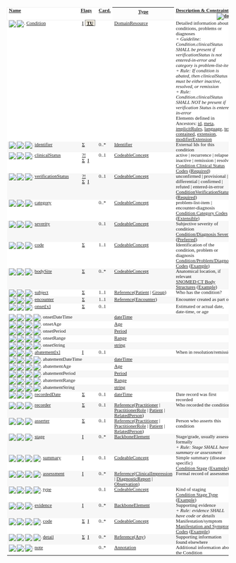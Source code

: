<table border="0" cellpadding="0" cellspacing="0" style="border: 0px #F0F0F0 solid; font-size: 11px; font-family: verdana; vertical-align: top;">
	<tbody>
		<tr style="border: 1px #F0F0F0 solid; font-size: 11px; font-family: verdana; vertical-align: top;">
			<th style="vertical-align: top; text-align : left; background-color: white; border: 0px #F0F0F0 solid; padding:0px 4px 0px 4px" class="hierarchy"><a href="formats.html#table" title="The logical name of the element">Name</a></th>
			<th style="vertical-align: top; text-align : left; background-color: white; border: 0px #F0F0F0 solid; padding:0px 4px 0px 4px" class="hierarchy"><a href="formats.html#table" title="Information about the use of the element">Flags</a></th>
			<th style="vertical-align: top; text-align : left; background-color: white; border: 0px #F0F0F0 solid; padding:0px 4px 0px 4px" class="hierarchy"><a href="formats.html#table" title="Minimum and Maximum # of times the the element can appear in the instance">Card.</a></th>
			<th style="width: 100px" class="hierarchy"><a href="formats.html#table" title="Reference to the type of the element">Type</a></th>
			<th style="vertical-align: top; text-align : left; background-color: white; border: 0px #F0F0F0 solid; padding:0px 4px 0px 4px" class="hierarchy"><a href="formats.html#table" title="Additional information about the element">Description &amp; Constraints</a><span style="float: right"><a href="formats.html#table" title="Legend for this format"><img src="help16.png" alt="doco" style="background-color: inherit"></a></span></th>
		</tr>
		<tr style="border: 0px #F0F0F0 solid; padding:0px; vertical-align: top; background-color: white;">
			<td style="vertical-align: top; text-align : left; background-color: white; border: 0px #F0F0F0 solid; padding:0px 4px 0px 4px; white-space: nowrap; background-image: url(tbl_bck1.png)" class="hierarchy"><img src="tbl_spacer.png" alt="." style="background-color: inherit" class="hierarchy"><img src="icon_resource.png" alt="." style="background-color: white; background-color: inherit" title="Resource" class="hierarchy"> <a href="condition-definitions.html#Condition" title="Condition : A clinical condition, problem, diagnosis, or other event, situation, issue, or clinical concept that has risen to a level of concern.">Condition</a>
				<a name="Condition"> </a>
			</td>
			<td style="vertical-align: top; text-align : left; background-color: white; border: 0px #F0F0F0 solid; padding:0px 4px 0px 4px" class="hierarchy"><a style="padding-left: 3px; padding-right: 3px; color: black; null" href="conformance-rules.html#constraints" title="This element has or is affected by some invariants">I</a><a style="padding-left: 3px; padding-right: 3px; border: 1px grey solid; font-weight: bold; color: black; background-color: #fff5e6" href="versions.html#std-process" title="Standards Status = Trial Use">TU</a></td>
			<td style="vertical-align: top; text-align : left; background-color: white; border: 0px #F0F0F0 solid; padding:0px 4px 0px 4px" class="hierarchy"></td>
			<td style="vertical-align: top; text-align : left; background-color: white; border: 0px #F0F0F0 solid; padding:0px 4px 0px 4px" class="hierarchy"><a href="domainresource.html">DomainResource</a></td>
			<td style="vertical-align: top; text-align : left; background-color: white; border: 0px #F0F0F0 solid; padding:0px 4px 0px 4px" class="hierarchy">Detailed information about conditions, problems or diagnoses
                <br>
                <span style="font-style: italic" title="con-3">+ Guideline: Condition.clinicalStatus SHALL be present if verificationStatus is not entered-in-error and category is problem-list-item</span>
                <br><span style="font-style: italic" title="con-4">+ Rule: If condition is abated, then clinicalStatus must be either inactive, resolved, or remission</span>
				<br><span style="font-style: italic" title="con-5">+ Rule: Condition.clinicalStatus SHALL NOT be present if verification Status is entered-in-error</span>
				<br>Elements defined in Ancestors: <a href="resource.html#Resource" title="The logical id of the resource, as used in the URL for the resource. Once assigned, this value never changes.">id</a>, <a href="resource.html#Resource" title="The metadata about the resource. This is content that is maintained by the infrastructure. Changes to the content might not always be associated with version changes to the resource.">meta</a>, <a href="resource.html#Resource" title="A reference to a set of rules that were followed when the resource was constructed, and which must be understood when processing the content. Often, this is a reference to an implementation guide that defines the special rules along with other profiles etc.">implicitRules</a>, <a href="resource.html#Resource" title="The base language in which the resource is written.">language</a>, <a href="domainresource.html#DomainResource" title="A human-readable narrative that contains a summary of the resource and can be used to represent the content of the resource to a human. The narrative need not encode all the structured data, but is required to contain sufficient detail to make it &quot;clinically safe&quot; for a human to just read the narrative. Resource definitions may define what content should be represented in the narrative to ensure clinical safety.">text</a>, <a href="domainresource.html#DomainResource" title="These resources do not have an independent existence apart from the resource that contains them - they cannot be identified independently, and nor can they have their own independent transaction scope.">contained</a>, <a href="domainresource.html#DomainResource" title="May be used to represent additional information that is not part of the basic definition of the resource. To make the use of extensions safe and manageable, there is a strict set of governance  applied to the definition and use of extensions. Though any implementer can define an extension, there is a set of requirements that SHALL be met as part of the definition of the extension.">extension</a>, <a href="domainresource.html#DomainResource" title="May be used to represent additional information that is not part of the basic definition of the resource and that modifies the understanding of the element that contains it and/or the understanding of the containing element's descendants. Usually modifier elements provide negation or qualification. To make the use of extensions safe and manageable, there is a strict set of governance applied to the definition and use of extensions. Though any implementer is allowed to define an extension, there is a set of requirements that SHALL be met as part of the definition of the extension. Applications processing a resource are required to check for modifier extensions. Modifier extensions SHALL NOT change the meaning of any elements on Resource or DomainResource (including cannot change the meaning of modifierExtension itself).">modifierExtension</a></td>
		</tr>
		<tr style="border: 0px #F0F0F0 solid; padding:0px; vertical-align: top; background-color: #F7F7F7;">
			<td style="vertical-align: top; text-align : left; background-color: #F7F7F7; border: 0px #F0F0F0 solid; padding:0px 4px 0px 4px; white-space: nowrap; background-image: url(tbl_bck10.png)" class="hierarchy"><img src="tbl_spacer.png" alt="." style="background-color: inherit" class="hierarchy"><img src="tbl_vjoin.png" alt="." style="background-color: inherit" class="hierarchy"><img src="icon_datatype.gif" alt="." style="background-color: #F7F7F7; background-color: inherit" title="Data Type" class="hierarchy"> <a href="condition-definitions.html#Condition.identifier" title="Condition.identifier : Business identifiers assigned to this condition by the performer or other systems which remain constant as the resource is updated and propagates from server to server.">identifier</a>
				<a name="Condition.identifier"> </a>
			</td>
			<td style="vertical-align: top; text-align : left; background-color: #F7F7F7; border: 0px #F0F0F0 solid; padding:0px 4px 0px 4px" class="hierarchy"><a style="padding-left: 3px; padding-right: 3px; color: black; null" href="elementdefinition-definitions.html#ElementDefinition.isSummary" title="This element is included in summaries">Σ</a></td>
			<td style="vertical-align: top; text-align : left; background-color: #F7F7F7; border: 0px #F0F0F0 solid; padding:0px 4px 0px 4px" class="hierarchy">0..*</td>
			<td style="vertical-align: top; text-align : left; background-color: #F7F7F7; border: 0px #F0F0F0 solid; padding:0px 4px 0px 4px" class="hierarchy"><a href="datatypes.html#Identifier">Identifier</a></td>
			<td style="vertical-align: top; text-align : left; background-color: #F7F7F7; border: 0px #F0F0F0 solid; padding:0px 4px 0px 4px" class="hierarchy">External Ids for this condition
				<br> </td>
		</tr>
		<tr style="border: 0px #F0F0F0 solid; padding:0px; vertical-align: top; background-color: white;">
			<td style="vertical-align: top; text-align : left; background-color: white; border: 0px #F0F0F0 solid; padding:0px 4px 0px 4px; white-space: nowrap; background-image: url(tbl_bck10.png)" class="hierarchy"><img src="tbl_spacer.png" alt="." style="background-color: inherit" class="hierarchy"><img src="tbl_vjoin.png" alt="." style="background-color: inherit" class="hierarchy"><img src="icon_datatype.gif" alt="." style="background-color: white; background-color: inherit" title="Data Type" class="hierarchy"> <a href="condition-definitions.html#Condition.clinicalStatus" title="Condition.clinicalStatus : The clinical status of the condition.">clinicalStatus</a>
				<a name="Condition.clinicalStatus"> </a>
			</td>
			<td style="vertical-align: top; text-align : left; background-color: white; border: 0px #F0F0F0 solid; padding:0px 4px 0px 4px" class="hierarchy"><a style="padding-left: 3px; padding-right: 3px; color: black; null" href="conformance-rules.html#isModifier" title="This element is a modifier element">?!</a><a style="padding-left: 3px; padding-right: 3px; color: black; null" href="elementdefinition-definitions.html#ElementDefinition.isSummary" title="This element is included in summaries">Σ</a><a style="padding-left: 3px; padding-right: 3px; color: black; null" href="conformance-rules.html#constraints" title="This element has or is affected by some invariants">I</a></td>
			<td style="vertical-align: top; text-align : left; background-color: white; border: 0px #F0F0F0 solid; padding:0px 4px 0px 4px" class="hierarchy">0..1</td>
			<td style="vertical-align: top; text-align : left; background-color: white; border: 0px #F0F0F0 solid; padding:0px 4px 0px 4px" class="hierarchy"><a href="datatypes.html#CodeableConcept">CodeableConcept</a></td>
			<td style="vertical-align: top; text-align : left; background-color: white; border: 0px #F0F0F0 solid; padding:0px 4px 0px 4px" class="hierarchy">active | recurrence | relapse | inactive | remission | resolved
				<br><a href="valueset-condition-clinical.html" title="The clinical status of the condition or diagnosis.">Condition Clinical Status Codes</a> (<a href="terminologies.html#required" title="To be conformant, the concept in this element SHALL be from the specified value set.">Required</a>)</td>
		</tr>
		<tr style="border: 0px #F0F0F0 solid; padding:0px; vertical-align: top; background-color: #F7F7F7;">
			<td style="vertical-align: top; text-align : left; background-color: #F7F7F7; border: 0px #F0F0F0 solid; padding:0px 4px 0px 4px; white-space: nowrap; background-image: url(tbl_bck10.png)" class="hierarchy"><img src="tbl_spacer.png" alt="." style="background-color: inherit" class="hierarchy"><img src="tbl_vjoin.png" alt="." style="background-color: inherit" class="hierarchy"><img src="icon_datatype.gif" alt="." style="background-color: #F7F7F7; background-color: inherit" title="Data Type" class="hierarchy"> <a href="condition-definitions.html#Condition.verificationStatus" title="Condition.verificationStatus : The verification status to support the clinical status of the condition.">verificationStatus</a>
				<a name="Condition.verificationStatus"> </a>
			</td>
			<td style="vertical-align: top; text-align : left; background-color: #F7F7F7; border: 0px #F0F0F0 solid; padding:0px 4px 0px 4px" class="hierarchy"><a style="padding-left: 3px; padding-right: 3px; color: black; null" href="conformance-rules.html#isModifier" title="This element is a modifier element">?!</a><a style="padding-left: 3px; padding-right: 3px; color: black; null" href="elementdefinition-definitions.html#ElementDefinition.isSummary" title="This element is included in summaries">Σ</a><a style="padding-left: 3px; padding-right: 3px; color: black; null" href="conformance-rules.html#constraints" title="This element has or is affected by some invariants">I</a></td>
			<td style="vertical-align: top; text-align : left; background-color: #F7F7F7; border: 0px #F0F0F0 solid; padding:0px 4px 0px 4px" class="hierarchy">0..1</td>
			<td style="vertical-align: top; text-align : left; background-color: #F7F7F7; border: 0px #F0F0F0 solid; padding:0px 4px 0px 4px" class="hierarchy"><a href="datatypes.html#CodeableConcept">CodeableConcept</a></td>
			<td style="vertical-align: top; text-align : left; background-color: #F7F7F7; border: 0px #F0F0F0 solid; padding:0px 4px 0px 4px" class="hierarchy">unconfirmed | provisional | differential | confirmed | refuted | entered-in-error
				<br><a href="valueset-condition-ver-status.html" title="The verification status to support or decline the clinical status of the condition or diagnosis.">ConditionVerificationStatus</a> (<a href="terminologies.html#required" title="To be conformant, the concept in this element SHALL be from the specified value set.">Required</a>)</td>
		</tr>
		<tr style="border: 0px #F0F0F0 solid; padding:0px; vertical-align: top; background-color: white;">
			<td style="vertical-align: top; text-align : left; background-color: white; border: 0px #F0F0F0 solid; padding:0px 4px 0px 4px; white-space: nowrap; background-image: url(tbl_bck10.png)" class="hierarchy"><img src="tbl_spacer.png" alt="." style="background-color: inherit" class="hierarchy"><img src="tbl_vjoin.png" alt="." style="background-color: inherit" class="hierarchy"><img src="icon_datatype.gif" alt="." style="background-color: white; background-color: inherit" title="Data Type" class="hierarchy"> <a href="condition-definitions.html#Condition.category" title="Condition.category : A category assigned to the condition.">category</a>
				<a name="Condition.category"> </a>
			</td>
			<td style="vertical-align: top; text-align : left; background-color: white; border: 0px #F0F0F0 solid; padding:0px 4px 0px 4px" class="hierarchy"></td>
			<td style="vertical-align: top; text-align : left; background-color: white; border: 0px #F0F0F0 solid; padding:0px 4px 0px 4px" class="hierarchy">0..*</td>
			<td style="vertical-align: top; text-align : left; background-color: white; border: 0px #F0F0F0 solid; padding:0px 4px 0px 4px" class="hierarchy"><a href="datatypes.html#CodeableConcept">CodeableConcept</a></td>
			<td style="vertical-align: top; text-align : left; background-color: white; border: 0px #F0F0F0 solid; padding:0px 4px 0px 4px" class="hierarchy">problem-list-item | encounter-diagnosis
				<br><a href="valueset-condition-category.html" title="A category assigned to the condition.">Condition Category Codes</a> (<a href="terminologies.html#extensible" title="To be conformant, the concept in this element SHALL be from the specified value set if any of the codes within the value set can apply to the concept being communicated.  If the value set does not cover the concept (based on human review), alternate codings (or, data type allowing, text) may be included instead.">Extensible</a>)
				<br> </td>
		</tr>
		<tr style="border: 0px #F0F0F0 solid; padding:0px; vertical-align: top; background-color: #F7F7F7;">
			<td style="vertical-align: top; text-align : left; background-color: #F7F7F7; border: 0px #F0F0F0 solid; padding:0px 4px 0px 4px; white-space: nowrap; background-image: url(tbl_bck10.png)" class="hierarchy"><img src="tbl_spacer.png" alt="." style="background-color: inherit" class="hierarchy"><img src="tbl_vjoin.png" alt="." style="background-color: inherit" class="hierarchy"><img src="icon_datatype.gif" alt="." style="background-color: #F7F7F7; background-color: inherit" title="Data Type" class="hierarchy"> <a href="condition-definitions.html#Condition.severity" title="Condition.severity : A subjective assessment of the severity of the condition as evaluated by the clinician.">severity</a>
				<a name="Condition.severity"> </a>
			</td>
			<td style="vertical-align: top; text-align : left; background-color: #F7F7F7; border: 0px #F0F0F0 solid; padding:0px 4px 0px 4px" class="hierarchy"></td>
			<td style="vertical-align: top; text-align : left; background-color: #F7F7F7; border: 0px #F0F0F0 solid; padding:0px 4px 0px 4px" class="hierarchy">0..1</td>
			<td style="vertical-align: top; text-align : left; background-color: #F7F7F7; border: 0px #F0F0F0 solid; padding:0px 4px 0px 4px" class="hierarchy"><a href="datatypes.html#CodeableConcept">CodeableConcept</a></td>
			<td style="vertical-align: top; text-align : left; background-color: #F7F7F7; border: 0px #F0F0F0 solid; padding:0px 4px 0px 4px" class="hierarchy">Subjective severity of condition
				<br><a href="valueset-condition-severity.html" title="A subjective assessment of the severity of the condition as evaluated by the clinician.">Condition/Diagnosis Severity</a> (<a href="terminologies.html#preferred" title="Instances are encouraged to draw from the specified codes for interoperability purposes but are not required to do so to be considered conformant.">Preferred</a>)</td>
		</tr>
		<tr style="border: 0px #F0F0F0 solid; padding:0px; vertical-align: top; background-color: white;">
			<td style="vertical-align: top; text-align : left; background-color: white; border: 0px #F0F0F0 solid; padding:0px 4px 0px 4px; white-space: nowrap; background-image: url(tbl_bck10.png)" class="hierarchy"><img src="tbl_spacer.png" alt="." style="background-color: inherit" class="hierarchy"><img src="tbl_vjoin.png" alt="." style="background-color: inherit" class="hierarchy"><img src="icon_datatype.gif" alt="." style="background-color: white; background-color: inherit" title="Data Type" class="hierarchy"> <a href="condition-definitions.html#Condition.code" title="Condition.code : Identification of the condition, problem or diagnosis.">code</a>
				<a name="Condition.code"> </a>
			</td>
			<td style="vertical-align: top; text-align : left; background-color: white; border: 0px #F0F0F0 solid; padding:0px 4px 0px 4px" class="hierarchy"><a style="padding-left: 3px; padding-right: 3px; color: black; null" href="elementdefinition-definitions.html#ElementDefinition.isSummary" title="This element is included in summaries">Σ</a></td>
			<td style="vertical-align: top; text-align : left; background-color: white; border: 0px #F0F0F0 solid; padding:0px 4px 0px 4px" class="hierarchy">1..1</td>
			<td style="vertical-align: top; text-align : left; background-color: white; border: 0px #F0F0F0 solid; padding:0px 4px 0px 4px" class="hierarchy"><a href="datatypes.html#CodeableConcept">CodeableConcept</a></td>
			<td style="vertical-align: top; text-align : left; background-color: white; border: 0px #F0F0F0 solid; padding:0px 4px 0px 4px" class="hierarchy">Identification of the condition, problem or diagnosis
				<br><a href="valueset-condition-code.html" title="Identification of the condition or diagnosis.">Condition/Problem/Diagnosis Codes</a> (<a href="terminologies.html#example" title="Instances are not expected or even encouraged to draw from the specified value set.  The value set merely provides examples of the types of concepts intended to be included.">Example</a>)</td>
		</tr>
		<tr style="border: 0px #F0F0F0 solid; padding:0px; vertical-align: top; background-color: #F7F7F7;">
			<td style="vertical-align: top; text-align : left; background-color: #F7F7F7; border: 0px #F0F0F0 solid; padding:0px 4px 0px 4px; white-space: nowrap; background-image: url(tbl_bck10.png)" class="hierarchy"><img src="tbl_spacer.png" alt="." style="background-color: inherit" class="hierarchy"><img src="tbl_vjoin.png" alt="." style="background-color: inherit" class="hierarchy"><img src="icon_datatype.gif" alt="." style="background-color: #F7F7F7; background-color: inherit" title="Data Type" class="hierarchy"> <a href="condition-definitions.html#Condition.bodySite" title="Condition.bodySite : The anatomical location where this condition manifests itself.">bodySite</a>
				<a name="Condition.bodySite"> </a>
			</td>
			<td style="vertical-align: top; text-align : left; background-color: #F7F7F7; border: 0px #F0F0F0 solid; padding:0px 4px 0px 4px" class="hierarchy"><a style="padding-left: 3px; padding-right: 3px; color: black; null" href="elementdefinition-definitions.html#ElementDefinition.isSummary" title="This element is included in summaries">Σ</a></td>
			<td style="vertical-align: top; text-align : left; background-color: #F7F7F7; border: 0px #F0F0F0 solid; padding:0px 4px 0px 4px" class="hierarchy">0..*</td>
			<td style="vertical-align: top; text-align : left; background-color: #F7F7F7; border: 0px #F0F0F0 solid; padding:0px 4px 0px 4px" class="hierarchy"><a href="datatypes.html#CodeableConcept">CodeableConcept</a></td>
			<td style="vertical-align: top; text-align : left; background-color: #F7F7F7; border: 0px #F0F0F0 solid; padding:0px 4px 0px 4px" class="hierarchy">Anatomical location, if relevant
				<br><a href="valueset-body-site.html" title="Codes describing anatomical locations. May include laterality.">SNOMED CT Body Structures</a> (<a href="terminologies.html#example" title="Instances are not expected or even encouraged to draw from the specified value set.  The value set merely provides examples of the types of concepts intended to be included.">Example</a>)
				<br> </td>
		</tr>
		<tr style="border: 0px #F0F0F0 solid; padding:0px; vertical-align: top; background-color: white;">
			<td style="vertical-align: top; text-align : left; background-color: white; border: 0px #F0F0F0 solid; padding:0px 4px 0px 4px; white-space: nowrap; background-image: url(tbl_bck10.png)" class="hierarchy"><img src="tbl_spacer.png" alt="." style="background-color: inherit" class="hierarchy"><img src="tbl_vjoin.png" alt="." style="background-color: inherit" class="hierarchy"><img src="icon_reference.png" alt="." style="background-color: white; background-color: inherit" title="Reference to another Resource" class="hierarchy"> <a href="condition-definitions.html#Condition.subject" title="Condition.subject : Indicates the patient or group who the condition record is associated with.">subject</a>
				<a name="Condition.subject"> </a>
			</td>
			<td style="vertical-align: top; text-align : left; background-color: white; border: 0px #F0F0F0 solid; padding:0px 4px 0px 4px" class="hierarchy"><a style="padding-left: 3px; padding-right: 3px; color: black; null" href="elementdefinition-definitions.html#ElementDefinition.isSummary" title="This element is included in summaries">Σ</a></td>
			<td style="vertical-align: top; text-align : left; background-color: white; border: 0px #F0F0F0 solid; padding:0px 4px 0px 4px" class="hierarchy">1..1</td>
			<td style="vertical-align: top; text-align : left; background-color: white; border: 0px #F0F0F0 solid; padding:0px 4px 0px 4px" class="hierarchy"><a href="references.html#Reference">Reference</a>(<a href="patient.html">Patient</a> | <a href="group.html">Group</a>)</td>
			<td style="vertical-align: top; text-align : left; background-color: white; border: 0px #F0F0F0 solid; padding:0px 4px 0px 4px" class="hierarchy">Who has the condition?</td>
		</tr>
		<tr style="border: 0px #F0F0F0 solid; padding:0px; vertical-align: top; background-color: #F7F7F7;">
			<td style="vertical-align: top; text-align : left; background-color: #F7F7F7; border: 0px #F0F0F0 solid; padding:0px 4px 0px 4px; white-space: nowrap; background-image: url(tbl_bck10.png)" class="hierarchy"><img src="tbl_spacer.png" alt="." style="background-color: inherit" class="hierarchy"><img src="tbl_vjoin.png" alt="." style="background-color: inherit" class="hierarchy"><img src="icon_reference.png" alt="." style="background-color: #F7F7F7; background-color: inherit" title="Reference to another Resource" class="hierarchy"> <a href="condition-definitions.html#Condition.encounter" title="Condition.encounter : The Encounter during which this Condition was created or to which the creation of this record is tightly associated.">encounter</a>
				<a name="Condition.encounter"> </a>
			</td>
			<td style="vertical-align: top; text-align : left; background-color: #F7F7F7; border: 0px #F0F0F0 solid; padding:0px 4px 0px 4px" class="hierarchy"><a style="padding-left: 3px; padding-right: 3px; color: black; null" href="elementdefinition-definitions.html#ElementDefinition.isSummary" title="This element is included in summaries">Σ</a></td>
			<td style="vertical-align: top; text-align : left; background-color: #F7F7F7; border: 0px #F0F0F0 solid; padding:0px 4px 0px 4px" class="hierarchy">1..1</td>
			<td style="vertical-align: top; text-align : left; background-color: #F7F7F7; border: 0px #F0F0F0 solid; padding:0px 4px 0px 4px" class="hierarchy"><a href="references.html#Reference">Reference</a>(<a href="encounter.html">Encounter</a>)</td>
			<td style="vertical-align: top; text-align : left; background-color: #F7F7F7; border: 0px #F0F0F0 solid; padding:0px 4px 0px 4px" class="hierarchy">Encounter created as part of</td>
		</tr>
		<tr style="border: 0px #F0F0F0 solid; padding:0px; vertical-align: top; background-color: white;">
			<td style="vertical-align: top; text-align : left; background-color: white; border: 0px #F0F0F0 solid; padding:0px 4px 0px 4px; white-space: nowrap; background-image: url(tbl_bck11.png)" class="hierarchy"><img src="tbl_spacer.png" alt="." style="background-color: inherit" class="hierarchy"><img src="tbl_vjoin.png" alt="." style="background-color: inherit" class="hierarchy"><img src="icon_choice.gif" alt="." style="background-color: white; background-color: inherit" title="Choice of Types" class="hierarchy"> <a href="condition-definitions.html#Condition.onset_x_" title="Condition.onset[x] : Estimated or actual date or date-time  the condition began, in the opinion of the clinician.">onset[x]</a>
				<a name="Condition.onset_x_"> </a>
			</td>
			<td style="vertical-align: top; text-align : left; background-color: white; border: 0px #F0F0F0 solid; padding:0px 4px 0px 4px" class="hierarchy"><a style="padding-left: 3px; padding-right: 3px; color: black; null" href="elementdefinition-definitions.html#ElementDefinition.isSummary" title="This element is included in summaries">Σ</a></td>
			<td style="vertical-align: top; text-align : left; background-color: white; border: 0px #F0F0F0 solid; padding:0px 4px 0px 4px" class="hierarchy">0..1</td>
			<td style="vertical-align: top; text-align : left; background-color: white; border: 0px #F0F0F0 solid; padding:0px 4px 0px 4px" class="hierarchy"></td>
			<td style="vertical-align: top; text-align : left; background-color: white; border: 0px #F0F0F0 solid; padding:0px 4px 0px 4px" class="hierarchy">Estimated or actual date, date-time, or age</td>
		</tr>
		<tr style="border: 0px #F0F0F0 solid; padding:0px; vertical-align: top; background-color: #F7F7F7;">
			<td style="vertical-align: top; text-align : left; background-color: #F7F7F7; border: 0px #F0F0F0 solid; padding:0px 4px 0px 4px; white-space: nowrap; background-image: url(tbl_bck110.png)" class="hierarchy"><img src="tbl_spacer.png" alt="." style="background-color: inherit" class="hierarchy"><img src="tbl_vline.png" alt="." style="background-color: inherit" class="hierarchy"><img src="tbl_vjoin.png" alt="." style="background-color: inherit" class="hierarchy"><img src="icon_primitive.png" alt="." style="background-color: #F7F7F7; background-color: inherit" title="Primitive Data Type" class="hierarchy"> <span title="A date, date-time or partial date (e.g. just year or year + month).  If hours and minutes are specified, a time zone SHALL be populated. The format is a union of the schema types gYear, gYearMonth, date and dateTime. Seconds must be provided due to schema type constraints but may be zero-filled and may be ignored.                 Dates SHALL be valid dates.">onsetDateTime</span></td>
			<td style="vertical-align: top; text-align : left; background-color: #F7F7F7; border: 0px #F0F0F0 solid; padding:0px 4px 0px 4px" class="hierarchy"></td>
			<td style="vertical-align: top; text-align : left; background-color: #F7F7F7; border: 0px #F0F0F0 solid; padding:0px 4px 0px 4px" class="hierarchy"></td>
			<td style="vertical-align: top; text-align : left; background-color: #F7F7F7; border: 0px #F0F0F0 solid; padding:0px 4px 0px 4px" class="hierarchy"><a href="datatypes.html#dateTime">dateTime</a></td>
			<td style="vertical-align: top; text-align : left; background-color: #F7F7F7; border: 0px #F0F0F0 solid; padding:0px 4px 0px 4px" class="hierarchy"></td>
		</tr>
		<tr style="border: 0px #F0F0F0 solid; padding:0px; vertical-align: top; background-color: white;">
			<td style="vertical-align: top; text-align : left; background-color: white; border: 0px #F0F0F0 solid; padding:0px 4px 0px 4px; white-space: nowrap; background-image: url(tbl_bck110.png)" class="hierarchy"><img src="tbl_spacer.png" alt="." style="background-color: inherit" class="hierarchy"><img src="tbl_vline.png" alt="." style="background-color: inherit" class="hierarchy"><img src="tbl_vjoin.png" alt="." style="background-color: inherit" class="hierarchy"><img src="icon_datatype.gif" alt="." style="background-color: white; background-color: inherit" title="Data Type" class="hierarchy"> <span title="A duration of time during which an organism (or a process) has existed.">onsetAge</span></td>
			<td style="vertical-align: top; text-align : left; background-color: white; border: 0px #F0F0F0 solid; padding:0px 4px 0px 4px" class="hierarchy"></td>
			<td style="vertical-align: top; text-align : left; background-color: white; border: 0px #F0F0F0 solid; padding:0px 4px 0px 4px" class="hierarchy"></td>
			<td style="vertical-align: top; text-align : left; background-color: white; border: 0px #F0F0F0 solid; padding:0px 4px 0px 4px" class="hierarchy"><a href="datatypes.html#Age">Age</a></td>
			<td style="vertical-align: top; text-align : left; background-color: white; border: 0px #F0F0F0 solid; padding:0px 4px 0px 4px" class="hierarchy"></td>
		</tr>
		<tr style="border: 0px #F0F0F0 solid; padding:0px; vertical-align: top; background-color: #F7F7F7;">
			<td style="vertical-align: top; text-align : left; background-color: #F7F7F7; border: 0px #F0F0F0 solid; padding:0px 4px 0px 4px; white-space: nowrap; background-image: url(tbl_bck110.png)" class="hierarchy"><img src="tbl_spacer.png" alt="." style="background-color: inherit" class="hierarchy"><img src="tbl_vline.png" alt="." style="background-color: inherit" class="hierarchy"><img src="tbl_vjoin.png" alt="." style="background-color: inherit" class="hierarchy"><img src="icon_datatype.gif" alt="." style="background-color: #F7F7F7; background-color: inherit" title="Data Type" class="hierarchy"> <span title="A time period defined by a start and end date and optionally time.">onsetPeriod</span></td>
			<td style="vertical-align: top; text-align : left; background-color: #F7F7F7; border: 0px #F0F0F0 solid; padding:0px 4px 0px 4px" class="hierarchy"></td>
			<td style="vertical-align: top; text-align : left; background-color: #F7F7F7; border: 0px #F0F0F0 solid; padding:0px 4px 0px 4px" class="hierarchy"></td>
			<td style="vertical-align: top; text-align : left; background-color: #F7F7F7; border: 0px #F0F0F0 solid; padding:0px 4px 0px 4px" class="hierarchy"><a href="datatypes.html#Period">Period</a></td>
			<td style="vertical-align: top; text-align : left; background-color: #F7F7F7; border: 0px #F0F0F0 solid; padding:0px 4px 0px 4px" class="hierarchy"></td>
		</tr>
		<tr style="border: 0px #F0F0F0 solid; padding:0px; vertical-align: top; background-color: white;">
			<td style="vertical-align: top; text-align : left; background-color: white; border: 0px #F0F0F0 solid; padding:0px 4px 0px 4px; white-space: nowrap; background-image: url(tbl_bck110.png)" class="hierarchy"><img src="tbl_spacer.png" alt="." style="background-color: inherit" class="hierarchy"><img src="tbl_vline.png" alt="." style="background-color: inherit" class="hierarchy"><img src="tbl_vjoin.png" alt="." style="background-color: inherit" class="hierarchy"><img src="icon_datatype.gif" alt="." style="background-color: white; background-color: inherit" title="Data Type" class="hierarchy"> <span title="A set of ordered Quantities defined by a low and high limit.">onsetRange</span></td>
			<td style="vertical-align: top; text-align : left; background-color: white; border: 0px #F0F0F0 solid; padding:0px 4px 0px 4px" class="hierarchy"></td>
			<td style="vertical-align: top; text-align : left; background-color: white; border: 0px #F0F0F0 solid; padding:0px 4px 0px 4px" class="hierarchy"></td>
			<td style="vertical-align: top; text-align : left; background-color: white; border: 0px #F0F0F0 solid; padding:0px 4px 0px 4px" class="hierarchy"><a href="datatypes.html#Range">Range</a></td>
			<td style="vertical-align: top; text-align : left; background-color: white; border: 0px #F0F0F0 solid; padding:0px 4px 0px 4px" class="hierarchy"></td>
		</tr>
		<tr style="border: 0px #F0F0F0 solid; padding:0px; vertical-align: top; background-color: #F7F7F7;">
			<td style="vertical-align: top; text-align : left; background-color: #F7F7F7; border: 0px #F0F0F0 solid; padding:0px 4px 0px 4px; white-space: nowrap; background-image: url(tbl_bck100.png)" class="hierarchy"><img src="tbl_spacer.png" alt="." style="background-color: inherit" class="hierarchy"><img src="tbl_vline.png" alt="." style="background-color: inherit" class="hierarchy"><img src="tbl_vjoin_end.png" alt="." style="background-color: inherit" class="hierarchy"><img src="icon_primitive.png" alt="." style="background-color: #F7F7F7; background-color: inherit" title="Primitive Data Type" class="hierarchy"> <span title="A sequence of Unicode characters">onsetString</span></td>
			<td style="vertical-align: top; text-align : left; background-color: #F7F7F7; border: 0px #F0F0F0 solid; padding:0px 4px 0px 4px" class="hierarchy"></td>
			<td style="vertical-align: top; text-align : left; background-color: #F7F7F7; border: 0px #F0F0F0 solid; padding:0px 4px 0px 4px" class="hierarchy"></td>
			<td style="vertical-align: top; text-align : left; background-color: #F7F7F7; border: 0px #F0F0F0 solid; padding:0px 4px 0px 4px" class="hierarchy"><a href="datatypes.html#string">string</a></td>
			<td style="vertical-align: top; text-align : left; background-color: #F7F7F7; border: 0px #F0F0F0 solid; padding:0px 4px 0px 4px" class="hierarchy"></td>
		</tr>
		<tr style="border: 0px #F0F0F0 solid; padding:0px; vertical-align: top; background-color: white;">
			<td style="vertical-align: top; text-align : left; background-color: white; border: 0px #F0F0F0 solid; padding:0px 4px 0px 4px; white-space: nowrap; background-image: url(tbl_bck11.png)" class="hierarchy"><img src="tbl_spacer.png" alt="." style="background-color: inherit" class="hierarchy"><img src="tbl_vjoin.png" alt="." style="background-color: inherit" class="hierarchy"><img src="icon_choice.gif" alt="." style="background-color: white; background-color: inherit" title="Choice of Types" class="hierarchy"> <a href="condition-definitions.html#Condition.abatement_x_" title="Condition.abatement[x] : The date or estimated date that the condition resolved or went into remission. This is called &quot;abatement&quot; because of the many overloaded connotations associated with &quot;remission&quot; or &quot;resolution&quot; - Conditions are never really resolved, but they can abate.">abatement[x]</a>
				<a name="Condition.abatement_x_"> </a>
			</td>
			<td style="vertical-align: top; text-align : left; background-color: white; border: 0px #F0F0F0 solid; padding:0px 4px 0px 4px" class="hierarchy"><a style="padding-left: 3px; padding-right: 3px; color: black; null" href="conformance-rules.html#constraints" title="This element has or is affected by some invariants">I</a></td>
			<td style="vertical-align: top; text-align : left; background-color: white; border: 0px #F0F0F0 solid; padding:0px 4px 0px 4px" class="hierarchy">0..1</td>
			<td style="vertical-align: top; text-align : left; background-color: white; border: 0px #F0F0F0 solid; padding:0px 4px 0px 4px" class="hierarchy"></td>
			<td style="vertical-align: top; text-align : left; background-color: white; border: 0px #F0F0F0 solid; padding:0px 4px 0px 4px" class="hierarchy">When in resolution/remission</td>
		</tr>
		<tr style="border: 0px #F0F0F0 solid; padding:0px; vertical-align: top; background-color: #F7F7F7;">
			<td style="vertical-align: top; text-align : left; background-color: #F7F7F7; border: 0px #F0F0F0 solid; padding:0px 4px 0px 4px; white-space: nowrap; background-image: url(tbl_bck110.png)" class="hierarchy"><img src="tbl_spacer.png" alt="." style="background-color: inherit" class="hierarchy"><img src="tbl_vline.png" alt="." style="background-color: inherit" class="hierarchy"><img src="tbl_vjoin.png" alt="." style="background-color: inherit" class="hierarchy"><img src="icon_primitive.png" alt="." style="background-color: #F7F7F7; background-color: inherit" title="Primitive Data Type" class="hierarchy"> <span title="A date, date-time or partial date (e.g. just year or year + month).  If hours and minutes are specified, a time zone SHALL be populated. The format is a union of the schema types gYear, gYearMonth, date and dateTime. Seconds must be provided due to schema type constraints but may be zero-filled and may be ignored.                 Dates SHALL be valid dates.">abatementDateTime</span></td>
			<td style="vertical-align: top; text-align : left; background-color: #F7F7F7; border: 0px #F0F0F0 solid; padding:0px 4px 0px 4px" class="hierarchy"></td>
			<td style="vertical-align: top; text-align : left; background-color: #F7F7F7; border: 0px #F0F0F0 solid; padding:0px 4px 0px 4px" class="hierarchy"></td>
			<td style="vertical-align: top; text-align : left; background-color: #F7F7F7; border: 0px #F0F0F0 solid; padding:0px 4px 0px 4px" class="hierarchy"><a href="datatypes.html#dateTime">dateTime</a></td>
			<td style="vertical-align: top; text-align : left; background-color: #F7F7F7; border: 0px #F0F0F0 solid; padding:0px 4px 0px 4px" class="hierarchy"></td>
		</tr>
		<tr style="border: 0px #F0F0F0 solid; padding:0px; vertical-align: top; background-color: white;">
			<td style="vertical-align: top; text-align : left; background-color: white; border: 0px #F0F0F0 solid; padding:0px 4px 0px 4px; white-space: nowrap; background-image: url(tbl_bck110.png)" class="hierarchy"><img src="tbl_spacer.png" alt="." style="background-color: inherit" class="hierarchy"><img src="tbl_vline.png" alt="." style="background-color: inherit" class="hierarchy"><img src="tbl_vjoin.png" alt="." style="background-color: inherit" class="hierarchy"><img src="icon_datatype.gif" alt="." style="background-color: white; background-color: inherit" title="Data Type" class="hierarchy"> <span title="A duration of time during which an organism (or a process) has existed.">abatementAge</span></td>
			<td style="vertical-align: top; text-align : left; background-color: white; border: 0px #F0F0F0 solid; padding:0px 4px 0px 4px" class="hierarchy"></td>
			<td style="vertical-align: top; text-align : left; background-color: white; border: 0px #F0F0F0 solid; padding:0px 4px 0px 4px" class="hierarchy"></td>
			<td style="vertical-align: top; text-align : left; background-color: white; border: 0px #F0F0F0 solid; padding:0px 4px 0px 4px" class="hierarchy"><a href="datatypes.html#Age">Age</a></td>
			<td style="vertical-align: top; text-align : left; background-color: white; border: 0px #F0F0F0 solid; padding:0px 4px 0px 4px" class="hierarchy"></td>
		</tr>
		<tr style="border: 0px #F0F0F0 solid; padding:0px; vertical-align: top; background-color: #F7F7F7;">
			<td style="vertical-align: top; text-align : left; background-color: #F7F7F7; border: 0px #F0F0F0 solid; padding:0px 4px 0px 4px; white-space: nowrap; background-image: url(tbl_bck110.png)" class="hierarchy"><img src="tbl_spacer.png" alt="." style="background-color: inherit" class="hierarchy"><img src="tbl_vline.png" alt="." style="background-color: inherit" class="hierarchy"><img src="tbl_vjoin.png" alt="." style="background-color: inherit" class="hierarchy"><img src="icon_datatype.gif" alt="." style="background-color: #F7F7F7; background-color: inherit" title="Data Type" class="hierarchy"> <span title="A time period defined by a start and end date and optionally time.">abatementPeriod</span></td>
			<td style="vertical-align: top; text-align : left; background-color: #F7F7F7; border: 0px #F0F0F0 solid; padding:0px 4px 0px 4px" class="hierarchy"></td>
			<td style="vertical-align: top; text-align : left; background-color: #F7F7F7; border: 0px #F0F0F0 solid; padding:0px 4px 0px 4px" class="hierarchy"></td>
			<td style="vertical-align: top; text-align : left; background-color: #F7F7F7; border: 0px #F0F0F0 solid; padding:0px 4px 0px 4px" class="hierarchy"><a href="datatypes.html#Period">Period</a></td>
			<td style="vertical-align: top; text-align : left; background-color: #F7F7F7; border: 0px #F0F0F0 solid; padding:0px 4px 0px 4px" class="hierarchy"></td>
		</tr>
		<tr style="border: 0px #F0F0F0 solid; padding:0px; vertical-align: top; background-color: white;">
			<td style="vertical-align: top; text-align : left; background-color: white; border: 0px #F0F0F0 solid; padding:0px 4px 0px 4px; white-space: nowrap; background-image: url(tbl_bck110.png)" class="hierarchy"><img src="tbl_spacer.png" alt="." style="background-color: inherit" class="hierarchy"><img src="tbl_vline.png" alt="." style="background-color: inherit" class="hierarchy"><img src="tbl_vjoin.png" alt="." style="background-color: inherit" class="hierarchy"><img src="icon_datatype.gif" alt="." style="background-color: white; background-color: inherit" title="Data Type" class="hierarchy"> <span title="A set of ordered Quantities defined by a low and high limit.">abatementRange</span></td>
			<td style="vertical-align: top; text-align : left; background-color: white; border: 0px #F0F0F0 solid; padding:0px 4px 0px 4px" class="hierarchy"></td>
			<td style="vertical-align: top; text-align : left; background-color: white; border: 0px #F0F0F0 solid; padding:0px 4px 0px 4px" class="hierarchy"></td>
			<td style="vertical-align: top; text-align : left; background-color: white; border: 0px #F0F0F0 solid; padding:0px 4px 0px 4px" class="hierarchy"><a href="datatypes.html#Range">Range</a></td>
			<td style="vertical-align: top; text-align : left; background-color: white; border: 0px #F0F0F0 solid; padding:0px 4px 0px 4px" class="hierarchy"></td>
		</tr>
		<tr style="border: 0px #F0F0F0 solid; padding:0px; vertical-align: top; background-color: #F7F7F7;">
			<td style="vertical-align: top; text-align : left; background-color: #F7F7F7; border: 0px #F0F0F0 solid; padding:0px 4px 0px 4px; white-space: nowrap; background-image: url(tbl_bck100.png)" class="hierarchy"><img src="tbl_spacer.png" alt="." style="background-color: inherit" class="hierarchy"><img src="tbl_vline.png" alt="." style="background-color: inherit" class="hierarchy"><img src="tbl_vjoin_end.png" alt="." style="background-color: inherit" class="hierarchy"><img src="icon_primitive.png" alt="." style="background-color: #F7F7F7; background-color: inherit" title="Primitive Data Type" class="hierarchy"> <span title="A sequence of Unicode characters">abatementString</span></td>
			<td style="vertical-align: top; text-align : left; background-color: #F7F7F7; border: 0px #F0F0F0 solid; padding:0px 4px 0px 4px" class="hierarchy"></td>
			<td style="vertical-align: top; text-align : left; background-color: #F7F7F7; border: 0px #F0F0F0 solid; padding:0px 4px 0px 4px" class="hierarchy"></td>
			<td style="vertical-align: top; text-align : left; background-color: #F7F7F7; border: 0px #F0F0F0 solid; padding:0px 4px 0px 4px" class="hierarchy"><a href="datatypes.html#string">string</a></td>
			<td style="vertical-align: top; text-align : left; background-color: #F7F7F7; border: 0px #F0F0F0 solid; padding:0px 4px 0px 4px" class="hierarchy"></td>
		</tr>
		<tr style="border: 0px #F0F0F0 solid; padding:0px; vertical-align: top; background-color: white;">
			<td style="vertical-align: top; text-align : left; background-color: white; border: 0px #F0F0F0 solid; padding:0px 4px 0px 4px; white-space: nowrap; background-image: url(tbl_bck10.png)" class="hierarchy"><img src="tbl_spacer.png" alt="." style="background-color: inherit" class="hierarchy"><img src="tbl_vjoin.png" alt="." style="background-color: inherit" class="hierarchy"><img src="icon_primitive.png" alt="." style="background-color: white; background-color: inherit" title="Primitive Data Type" class="hierarchy"> <a href="condition-definitions.html#Condition.recordedDate" title="Condition.recordedDate : The recordedDate represents when this particular Condition record was created in the system, which is often a system-generated date.">recordedDate</a>
				<a name="Condition.recordedDate"> </a>
			</td>
			<td style="vertical-align: top; text-align : left; background-color: white; border: 0px #F0F0F0 solid; padding:0px 4px 0px 4px" class="hierarchy"><a style="padding-left: 3px; padding-right: 3px; color: black; null" href="elementdefinition-definitions.html#ElementDefinition.isSummary" title="This element is included in summaries">Σ</a></td>
			<td style="vertical-align: top; text-align : left; background-color: white; border: 0px #F0F0F0 solid; padding:0px 4px 0px 4px" class="hierarchy">0..1</td>
			<td style="vertical-align: top; text-align : left; background-color: white; border: 0px #F0F0F0 solid; padding:0px 4px 0px 4px" class="hierarchy"><a href="datatypes.html#dateTime">dateTime</a></td>
			<td style="vertical-align: top; text-align : left; background-color: white; border: 0px #F0F0F0 solid; padding:0px 4px 0px 4px" class="hierarchy">Date record was first recorded</td>
		</tr>
		<tr style="border: 0px #F0F0F0 solid; padding:0px; vertical-align: top; background-color: #F7F7F7;">
			<td style="vertical-align: top; text-align : left; background-color: #F7F7F7; border: 0px #F0F0F0 solid; padding:0px 4px 0px 4px; white-space: nowrap; background-image: url(tbl_bck10.png)" class="hierarchy"><img src="tbl_spacer.png" alt="." style="background-color: inherit" class="hierarchy"><img src="tbl_vjoin.png" alt="." style="background-color: inherit" class="hierarchy"><img src="icon_reference.png" alt="." style="background-color: #F7F7F7; background-color: inherit" title="Reference to another Resource" class="hierarchy"> <a href="condition-definitions.html#Condition.recorder" title="Condition.recorder : Individual who recorded the record and takes responsibility for its content.">recorder</a>
				<a name="Condition.recorder"> </a>
			</td>
			<td style="vertical-align: top; text-align : left; background-color: #F7F7F7; border: 0px #F0F0F0 solid; padding:0px 4px 0px 4px" class="hierarchy"><a style="padding-left: 3px; padding-right: 3px; color: black; null" href="elementdefinition-definitions.html#ElementDefinition.isSummary" title="This element is included in summaries">Σ</a></td>
			<td style="vertical-align: top; text-align : left; background-color: #F7F7F7; border: 0px #F0F0F0 solid; padding:0px 4px 0px 4px" class="hierarchy">0..1</td>
			<td style="vertical-align: top; text-align : left; background-color: #F7F7F7; border: 0px #F0F0F0 solid; padding:0px 4px 0px 4px" class="hierarchy"><a href="references.html#Reference">Reference</a>(<a href="practitioner.html">Practitioner</a> | <a href="practitionerrole.html">PractitionerRole</a> | <a href="patient.html">Patient</a> | <a href="relatedperson.html">RelatedPerson</a>)</td>
			<td style="vertical-align: top; text-align : left; background-color: #F7F7F7; border: 0px #F0F0F0 solid; padding:0px 4px 0px 4px" class="hierarchy">Who recorded the condition</td>
		</tr>
		<tr style="border: 0px #F0F0F0 solid; padding:0px; vertical-align: top; background-color: white;">
			<td style="vertical-align: top; text-align : left; background-color: white; border: 0px #F0F0F0 solid; padding:0px 4px 0px 4px; white-space: nowrap; background-image: url(tbl_bck10.png)" class="hierarchy"><img src="tbl_spacer.png" alt="." style="background-color: inherit" class="hierarchy"><img src="tbl_vjoin.png" alt="." style="background-color: inherit" class="hierarchy"><img src="icon_reference.png" alt="." style="background-color: white; background-color: inherit" title="Reference to another Resource" class="hierarchy"> <a href="condition-definitions.html#Condition.asserter" title="Condition.asserter : Individual who is making the condition statement.">asserter</a>
				<a name="Condition.asserter"> </a>
			</td>
			<td style="vertical-align: top; text-align : left; background-color: white; border: 0px #F0F0F0 solid; padding:0px 4px 0px 4px" class="hierarchy"><a style="padding-left: 3px; padding-right: 3px; color: black; null" href="elementdefinition-definitions.html#ElementDefinition.isSummary" title="This element is included in summaries">Σ</a></td>
			<td style="vertical-align: top; text-align : left; background-color: white; border: 0px #F0F0F0 solid; padding:0px 4px 0px 4px" class="hierarchy">0..1</td>
			<td style="vertical-align: top; text-align : left; background-color: white; border: 0px #F0F0F0 solid; padding:0px 4px 0px 4px" class="hierarchy"><a href="references.html#Reference">Reference</a>(<a href="practitioner.html">Practitioner</a> | <a href="practitionerrole.html">PractitionerRole</a> | <a href="patient.html">Patient</a> | <a href="relatedperson.html">RelatedPerson</a>)</td>
			<td style="vertical-align: top; text-align : left; background-color: white; border: 0px #F0F0F0 solid; padding:0px 4px 0px 4px" class="hierarchy">Person who asserts this condition</td>
		</tr>
		<tr style="border: 0px #F0F0F0 solid; padding:0px; vertical-align: top; background-color: #F7F7F7;">
			<td style="vertical-align: top; text-align : left; background-color: #F7F7F7; border: 0px #F0F0F0 solid; padding:0px 4px 0px 4px; white-space: nowrap; background-image: url(tbl_bck11.png)" class="hierarchy"><img src="tbl_spacer.png" alt="." style="background-color: inherit" class="hierarchy"><img src="tbl_vjoin.png" alt="." style="background-color: inherit" class="hierarchy"><img src="icon_element.gif" alt="." style="background-color: #F7F7F7; background-color: inherit" title="Element" class="hierarchy"> <a href="condition-definitions.html#Condition.stage" title="Condition.stage : Clinical stage or grade of a condition. May include formal severity assessments.">stage</a>
				<a name="Condition.stage"> </a>
			</td>
			<td style="vertical-align: top; text-align : left; background-color: #F7F7F7; border: 0px #F0F0F0 solid; padding:0px 4px 0px 4px" class="hierarchy"><a style="padding-left: 3px; padding-right: 3px; color: black; null" href="conformance-rules.html#constraints" title="This element has or is affected by some invariants">I</a></td>
			<td style="vertical-align: top; text-align : left; background-color: #F7F7F7; border: 0px #F0F0F0 solid; padding:0px 4px 0px 4px" class="hierarchy">0..*</td>
			<td style="vertical-align: top; text-align : left; background-color: #F7F7F7; border: 0px #F0F0F0 solid; padding:0px 4px 0px 4px" class="hierarchy"><a href="backboneelement.html">BackboneElement</a></td>
			<td style="vertical-align: top; text-align : left; background-color: #F7F7F7; border: 0px #F0F0F0 solid; padding:0px 4px 0px 4px" class="hierarchy">Stage/grade, usually assessed formally
				<br><span style="font-style: italic" title="con-1">+ Rule: Stage SHALL have summary or assessment</span>
				<br> </td>
		</tr>
		<tr style="border: 0px #F0F0F0 solid; padding:0px; vertical-align: top; background-color: white;">
			<td style="vertical-align: top; text-align : left; background-color: white; border: 0px #F0F0F0 solid; padding:0px 4px 0px 4px; white-space: nowrap; background-image: url(tbl_bck110.png)" class="hierarchy"><img src="tbl_spacer.png" alt="." style="background-color: inherit" class="hierarchy"><img src="tbl_vline.png" alt="." style="background-color: inherit" class="hierarchy"><img src="tbl_vjoin.png" alt="." style="background-color: inherit" class="hierarchy"><img src="icon_datatype.gif" alt="." style="background-color: white; background-color: inherit" title="Data Type" class="hierarchy"> <a href="condition-definitions.html#Condition.stage.summary" title="Condition.stage.summary : A simple summary of the stage such as &quot;Stage 3&quot;. The determination of the stage is disease-specific.">summary</a>
				<a name="Condition.stage.summary"> </a>
			</td>
			<td style="vertical-align: top; text-align : left; background-color: white; border: 0px #F0F0F0 solid; padding:0px 4px 0px 4px" class="hierarchy"><a style="padding-left: 3px; padding-right: 3px; color: black; null" href="conformance-rules.html#constraints" title="This element has or is affected by some invariants">I</a></td>
			<td style="vertical-align: top; text-align : left; background-color: white; border: 0px #F0F0F0 solid; padding:0px 4px 0px 4px" class="hierarchy">0..1</td>
			<td style="vertical-align: top; text-align : left; background-color: white; border: 0px #F0F0F0 solid; padding:0px 4px 0px 4px" class="hierarchy"><a href="datatypes.html#CodeableConcept">CodeableConcept</a></td>
			<td style="vertical-align: top; text-align : left; background-color: white; border: 0px #F0F0F0 solid; padding:0px 4px 0px 4px" class="hierarchy">Simple summary (disease specific)
				<br><a href="valueset-condition-stage.html" title="Codes describing condition stages (e.g. Cancer stages).">Condition Stage</a> (<a href="terminologies.html#example" title="Instances are not expected or even encouraged to draw from the specified value set.  The value set merely provides examples of the types of concepts intended to be included.">Example</a>)</td>
		</tr>
		<tr style="border: 0px #F0F0F0 solid; padding:0px; vertical-align: top; background-color: #F7F7F7;">
			<td style="vertical-align: top; text-align : left; background-color: #F7F7F7; border: 0px #F0F0F0 solid; padding:0px 4px 0px 4px; white-space: nowrap; background-image: url(tbl_bck110.png)" class="hierarchy"><img src="tbl_spacer.png" alt="." style="background-color: inherit" class="hierarchy"><img src="tbl_vline.png" alt="." style="background-color: inherit" class="hierarchy"><img src="tbl_vjoin.png" alt="." style="background-color: inherit" class="hierarchy"><img src="icon_reference.png" alt="." style="background-color: #F7F7F7; background-color: inherit" title="Reference to another Resource" class="hierarchy"> <a href="condition-definitions.html#Condition.stage.assessment" title="Condition.stage.assessment : Reference to a formal record of the evidence on which the staging assessment is based.">assessment</a>
				<a name="Condition.stage.assessment"> </a>
			</td>
			<td style="vertical-align: top; text-align : left; background-color: #F7F7F7; border: 0px #F0F0F0 solid; padding:0px 4px 0px 4px" class="hierarchy"><a style="padding-left: 3px; padding-right: 3px; color: black; null" href="conformance-rules.html#constraints" title="This element has or is affected by some invariants">I</a></td>
			<td style="vertical-align: top; text-align : left; background-color: #F7F7F7; border: 0px #F0F0F0 solid; padding:0px 4px 0px 4px" class="hierarchy">0..*</td>
			<td style="vertical-align: top; text-align : left; background-color: #F7F7F7; border: 0px #F0F0F0 solid; padding:0px 4px 0px 4px" class="hierarchy"><a href="references.html#Reference">Reference</a>(<a href="clinicalimpression.html">ClinicalImpression</a> | <a href="diagnosticreport.html">DiagnosticReport</a> | <a href="observation.html">Observation</a>)</td>
			<td style="vertical-align: top; text-align : left; background-color: #F7F7F7; border: 0px #F0F0F0 solid; padding:0px 4px 0px 4px" class="hierarchy">Formal record of assessment
				<br> </td>
		</tr>
		<tr style="border: 0px #F0F0F0 solid; padding:0px; vertical-align: top; background-color: white;">
			<td style="vertical-align: top; text-align : left; background-color: white; border: 0px #F0F0F0 solid; padding:0px 4px 0px 4px; white-space: nowrap; background-image: url(tbl_bck100.png)" class="hierarchy"><img src="tbl_spacer.png" alt="." style="background-color: inherit" class="hierarchy"><img src="tbl_vline.png" alt="." style="background-color: inherit" class="hierarchy"><img src="tbl_vjoin_end.png" alt="." style="background-color: inherit" class="hierarchy"><img src="icon_datatype.gif" alt="." style="background-color: white; background-color: inherit" title="Data Type" class="hierarchy"> <a href="condition-definitions.html#Condition.stage.type" title="Condition.stage.type : The kind of staging, such as pathological or clinical staging.">type</a>
				<a name="Condition.stage.type"> </a>
			</td>
			<td style="vertical-align: top; text-align : left; background-color: white; border: 0px #F0F0F0 solid; padding:0px 4px 0px 4px" class="hierarchy"></td>
			<td style="vertical-align: top; text-align : left; background-color: white; border: 0px #F0F0F0 solid; padding:0px 4px 0px 4px" class="hierarchy">0..1</td>
			<td style="vertical-align: top; text-align : left; background-color: white; border: 0px #F0F0F0 solid; padding:0px 4px 0px 4px" class="hierarchy"><a href="datatypes.html#CodeableConcept">CodeableConcept</a></td>
			<td style="vertical-align: top; text-align : left; background-color: white; border: 0px #F0F0F0 solid; padding:0px 4px 0px 4px" class="hierarchy">Kind of staging
				<br><a href="valueset-condition-stage-type.html" title="Codes describing the kind of condition staging (e.g. clinical or pathological).">Condition Stage Type</a> (<a href="terminologies.html#example" title="Instances are not expected or even encouraged to draw from the specified value set.  The value set merely provides examples of the types of concepts intended to be included.">Example</a>)</td>
		</tr>
		<tr style="border: 0px #F0F0F0 solid; padding:0px; vertical-align: top; background-color: #F7F7F7;">
			<td style="vertical-align: top; text-align : left; background-color: #F7F7F7; border: 0px #F0F0F0 solid; padding:0px 4px 0px 4px; white-space: nowrap; background-image: url(tbl_bck11.png)" class="hierarchy"><img src="tbl_spacer.png" alt="." style="background-color: inherit" class="hierarchy"><img src="tbl_vjoin.png" alt="." style="background-color: inherit" class="hierarchy"><img src="icon_element.gif" alt="." style="background-color: #F7F7F7; background-color: inherit" title="Element" class="hierarchy"> <a href="condition-definitions.html#Condition.evidence" title="Condition.evidence : Supporting evidence / manifestations that are the basis of the Condition's verification status, such as evidence that confirmed or refuted the condition.">evidence</a>
				<a name="Condition.evidence"> </a>
			</td>
			<td style="vertical-align: top; text-align : left; background-color: #F7F7F7; border: 0px #F0F0F0 solid; padding:0px 4px 0px 4px" class="hierarchy"><a style="padding-left: 3px; padding-right: 3px; color: black; null" href="conformance-rules.html#constraints" title="This element has or is affected by some invariants">I</a></td>
			<td style="vertical-align: top; text-align : left; background-color: #F7F7F7; border: 0px #F0F0F0 solid; padding:0px 4px 0px 4px" class="hierarchy">0..*</td>
			<td style="vertical-align: top; text-align : left; background-color: #F7F7F7; border: 0px #F0F0F0 solid; padding:0px 4px 0px 4px" class="hierarchy"><a href="backboneelement.html">BackboneElement</a></td>
			<td style="vertical-align: top; text-align : left; background-color: #F7F7F7; border: 0px #F0F0F0 solid; padding:0px 4px 0px 4px" class="hierarchy">Supporting evidence
				<br><span style="font-style: italic" title="con-2">+ Rule: evidence SHALL have code or details</span>
				<br> </td>
		</tr>
		<tr style="border: 0px #F0F0F0 solid; padding:0px; vertical-align: top; background-color: white;">
			<td style="vertical-align: top; text-align : left; background-color: white; border: 0px #F0F0F0 solid; padding:0px 4px 0px 4px; white-space: nowrap; background-image: url(tbl_bck110.png)" class="hierarchy"><img src="tbl_spacer.png" alt="." style="background-color: inherit" class="hierarchy"><img src="tbl_vline.png" alt="." style="background-color: inherit" class="hierarchy"><img src="tbl_vjoin.png" alt="." style="background-color: inherit" class="hierarchy"><img src="icon_datatype.gif" alt="." style="background-color: white; background-color: inherit" title="Data Type" class="hierarchy"> <a href="condition-definitions.html#Condition.evidence.code" title="Condition.evidence.code : A manifestation or symptom that led to the recording of this condition.">code</a>
				<a name="Condition.evidence.code"> </a>
			</td>
			<td style="vertical-align: top; text-align : left; background-color: white; border: 0px #F0F0F0 solid; padding:0px 4px 0px 4px" class="hierarchy"><a style="padding-left: 3px; padding-right: 3px; color: black; null" href="elementdefinition-definitions.html#ElementDefinition.isSummary" title="This element is included in summaries">Σ</a><a style="padding-left: 3px; padding-right: 3px; color: black; null" href="conformance-rules.html#constraints" title="This element has or is affected by some invariants">I</a></td>
			<td style="vertical-align: top; text-align : left; background-color: white; border: 0px #F0F0F0 solid; padding:0px 4px 0px 4px" class="hierarchy">0..*</td>
			<td style="vertical-align: top; text-align : left; background-color: white; border: 0px #F0F0F0 solid; padding:0px 4px 0px 4px" class="hierarchy"><a href="datatypes.html#CodeableConcept">CodeableConcept</a></td>
			<td style="vertical-align: top; text-align : left; background-color: white; border: 0px #F0F0F0 solid; padding:0px 4px 0px 4px" class="hierarchy">Manifestation/symptom
				<br><a href="valueset-manifestation-or-symptom.html" title="Codes that describe the manifestation or symptoms of a condition.">Manifestation and Symptom Codes</a> (<a href="terminologies.html#example" title="Instances are not expected or even encouraged to draw from the specified value set.  The value set merely provides examples of the types of concepts intended to be included.">Example</a>)
				<br> </td>
		</tr>
		<tr style="border: 0px #F0F0F0 solid; padding:0px; vertical-align: top; background-color: #F7F7F7;">
			<td style="vertical-align: top; text-align : left; background-color: #F7F7F7; border: 0px #F0F0F0 solid; padding:0px 4px 0px 4px; white-space: nowrap; background-image: url(tbl_bck100.png)" class="hierarchy"><img src="tbl_spacer.png" alt="." style="background-color: inherit" class="hierarchy"><img src="tbl_vline.png" alt="." style="background-color: inherit" class="hierarchy"><img src="tbl_vjoin_end.png" alt="." style="background-color: inherit" class="hierarchy"><img src="icon_reference.png" alt="." style="background-color: #F7F7F7; background-color: inherit" title="Reference to another Resource" class="hierarchy"> <a href="condition-definitions.html#Condition.evidence.detail" title="Condition.evidence.detail : Links to other relevant information, including pathology reports.">detail</a>
				<a name="Condition.evidence.detail"> </a>
			</td>
			<td style="vertical-align: top; text-align : left; background-color: #F7F7F7; border: 0px #F0F0F0 solid; padding:0px 4px 0px 4px" class="hierarchy"><a style="padding-left: 3px; padding-right: 3px; color: black; null" href="elementdefinition-definitions.html#ElementDefinition.isSummary" title="This element is included in summaries">Σ</a><a style="padding-left: 3px; padding-right: 3px; color: black; null" href="conformance-rules.html#constraints" title="This element has or is affected by some invariants">I</a></td>
			<td style="vertical-align: top; text-align : left; background-color: #F7F7F7; border: 0px #F0F0F0 solid; padding:0px 4px 0px 4px" class="hierarchy">0..*</td>
			<td style="vertical-align: top; text-align : left; background-color: #F7F7F7; border: 0px #F0F0F0 solid; padding:0px 4px 0px 4px" class="hierarchy"><a href="references.html#Reference">Reference</a>(<a href="resourcelist.html">Any</a>)</td>
			<td style="vertical-align: top; text-align : left; background-color: #F7F7F7; border: 0px #F0F0F0 solid; padding:0px 4px 0px 4px" class="hierarchy">Supporting information found elsewhere
				<br> </td>
		</tr>
		<tr style="border: 0px #F0F0F0 solid; padding:0px; vertical-align: top; background-color: white;">
			<td style="vertical-align: top; text-align : left; background-color: white; border: 0px #F0F0F0 solid; padding:0px 4px 0px 4px; white-space: nowrap; background-image: url(tbl_bck00.png)" class="hierarchy"><img src="tbl_spacer.png" alt="." style="background-color: inherit" class="hierarchy"><img src="tbl_vjoin_end.png" alt="." style="background-color: inherit" class="hierarchy"><img src="icon_datatype.gif" alt="." style="background-color: white; background-color: inherit" title="Data Type" class="hierarchy"> <a href="condition-definitions.html#Condition.note" title="Condition.note : Additional information about the Condition. This is a general notes/comments entry  for description of the Condition, its diagnosis and prognosis.">note</a>
				<a name="Condition.note"> </a>
			</td>
			<td style="vertical-align: top; text-align : left; background-color: white; border: 0px #F0F0F0 solid; padding:0px 4px 0px 4px" class="hierarchy"></td>
			<td style="vertical-align: top; text-align : left; background-color: white; border: 0px #F0F0F0 solid; padding:0px 4px 0px 4px" class="hierarchy">0..*</td>
			<td style="vertical-align: top; text-align : left; background-color: white; border: 0px #F0F0F0 solid; padding:0px 4px 0px 4px" class="hierarchy"><a href="datatypes.html#Annotation">Annotation</a></td>
			<td style="vertical-align: top; text-align : left; background-color: white; border: 0px #F0F0F0 solid; padding:0px 4px 0px 4px" class="hierarchy">Additional information about the Condition
				<br> </td>
		</tr>
	</tbody>
</table>